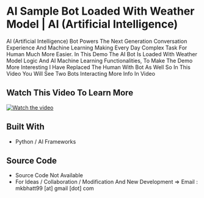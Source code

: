 # AI Sample Bot Loaded With Weather Model | AI (Artificial Intelligence)

AI (Artificial Intelligence) Bot Powers The Next Generation Conversation Experience And Machine Learning Making Every Day Complex Task For Human Much More Easier. In This Demo The AI Bot Is Loaded With Weather Model Logic And AI Machine Learning Functionalities, To Make The Demo More Interesting I Have Replaced The Human With Bot As Well So In This Video You Will See Two Bots Interacting More Info In Video

## Watch This Video To Learn More

[![Watch the video](https://raw.github.com/mkbhatt/ai-weather-bot/master/Watch_Video.png)](https://vimeo.com/219765359)

## Built With

* Python / AI Frameworks

## Source Code 

* Source Code Not Available
* For Ideas / Collaboration / Modification And New Development => Email : mkbhatt99 [at] gmail [dot] com